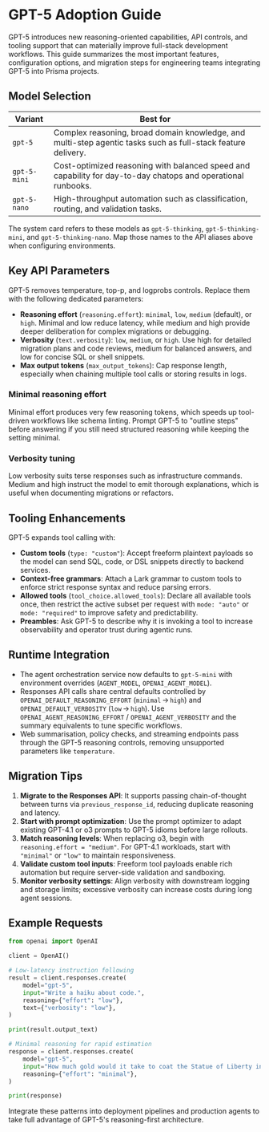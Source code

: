 # GPT-5 Adoption Guide

GPT-5 introduces new reasoning-oriented capabilities, API controls, and tooling support that can materially improve full-stack development workflows. This guide summarizes the most important features, configuration options, and migration steps for engineering teams integrating GPT-5 into Prisma projects.

## Model Selection

| Variant | Best for |
| --- | --- |
| `gpt-5` | Complex reasoning, broad domain knowledge, and multi-step agentic tasks such as full-stack feature delivery. |
| `gpt-5-mini` | Cost-optimized reasoning with balanced speed and capability for day-to-day chatops and operational runbooks. |
| `gpt-5-nano` | High-throughput automation such as classification, routing, and validation tasks. |

The system card refers to these models as `gpt-5-thinking`, `gpt-5-thinking-mini`, and `gpt-5-thinking-nano`. Map those names to the API aliases above when configuring environments.

## Key API Parameters

GPT-5 removes temperature, top-p, and logprobs controls. Replace them with the following dedicated parameters:

- **Reasoning effort** (`reasoning.effort`): `minimal`, `low`, `medium` (default), or `high`. Minimal and low reduce latency, while medium and high provide deeper deliberation for complex migrations or debugging.
- **Verbosity** (`text.verbosity`): `low`, `medium`, or `high`. Use high for detailed migration plans and code reviews, medium for balanced answers, and low for concise SQL or shell snippets.
- **Max output tokens** (`max_output_tokens`): Cap response length, especially when chaining multiple tool calls or storing results in logs.

### Minimal reasoning effort

Minimal effort produces very few reasoning tokens, which speeds up tool-driven workflows like schema linting. Prompt GPT-5 to "outline steps" before answering if you still need structured reasoning while keeping the setting minimal.

### Verbosity tuning

Low verbosity suits terse responses such as infrastructure commands. Medium and high instruct the model to emit thorough explanations, which is useful when documenting migrations or refactors.

## Tooling Enhancements

GPT-5 expands tool calling with:

- **Custom tools** (`type: "custom"`): Accept freeform plaintext payloads so the model can send SQL, code, or DSL snippets directly to backend services.
- **Context-free grammars**: Attach a Lark grammar to custom tools to enforce strict response syntax and reduce parsing errors.
- **Allowed tools** (`tool_choice.allowed_tools`): Declare all available tools once, then restrict the active subset per request with `mode: "auto"` or `mode: "required"` to improve safety and predictability.
- **Preambles**: Ask GPT-5 to describe why it is invoking a tool to increase observability and operator trust during agentic runs.

## Runtime Integration

- The agent orchestration service now defaults to `gpt-5-mini` with environment overrides (`AGENT_MODEL`, `OPENAI_AGENT_MODEL`).
- Responses API calls share central defaults controlled by `OPENAI_DEFAULT_REASONING_EFFORT` (`minimal` → `high`) and `OPENAI_DEFAULT_VERBOSITY` (`low` → `high`). Use `OPENAI_AGENT_REASONING_EFFORT` / `OPENAI_AGENT_VERBOSITY` and the summary equivalents to tune specific workflows.
- Web summarisation, policy checks, and streaming endpoints pass through the GPT-5 reasoning controls, removing unsupported parameters like `temperature`.

## Migration Tips

1. **Migrate to the Responses API**: It supports passing chain-of-thought between turns via `previous_response_id`, reducing duplicate reasoning and latency.
2. **Start with prompt optimization**: Use the prompt optimizer to adapt existing GPT-4.1 or o3 prompts to GPT-5 idioms before large rollouts.
3. **Match reasoning levels**: When replacing o3, begin with `reasoning.effort = "medium"`. For GPT-4.1 workloads, start with `"minimal"` or `"low"` to maintain responsiveness.
4. **Validate custom tool inputs**: Freeform tool payloads enable rich automation but require server-side validation and sandboxing.
5. **Monitor verbosity settings**: Align verbosity with downstream logging and storage limits; excessive verbosity can increase costs during long agent sessions.

## Example Requests

```python
from openai import OpenAI

client = OpenAI()

# Low-latency instruction following
result = client.responses.create(
    model="gpt-5",
    input="Write a haiku about code.",
    reasoning={"effort": "low"},
    text={"verbosity": "low"},
)

print(result.output_text)

# Minimal reasoning for rapid estimation
response = client.responses.create(
    model="gpt-5",
    input="How much gold would it take to coat the Statue of Liberty in a 1mm layer?",
    reasoning={"effort": "minimal"},
)

print(response)
```

Integrate these patterns into deployment pipelines and production agents to take full advantage of GPT-5's reasoning-first architecture.
